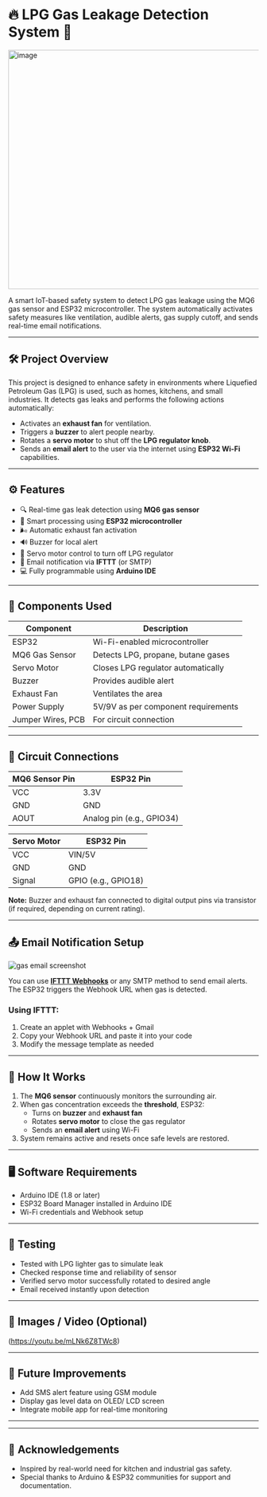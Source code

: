 # 🔥 LPG Gas Leakage Detection System 🚨
<img width="635" height="480" alt="image" src="https://github.com/user-attachments/assets/918b2753-9d73-4d8c-a467-bd3597ad592e" />

A smart IoT-based safety system to detect LPG gas leakage using the MQ6 gas sensor and ESP32 microcontroller. The system automatically activates safety measures like ventilation, audible alerts, gas supply cutoff, and sends real-time email notifications.

---

## 🛠️ Project Overview

This project is designed to enhance safety in environments where Liquefied Petroleum Gas (LPG) is used, such as homes, kitchens, and small industries. It detects gas leaks and performs the following actions automatically:

- Activates an **exhaust fan** for ventilation.
- Triggers a **buzzer** to alert people nearby.
- Rotates a **servo motor** to shut off the **LPG regulator knob**.
- Sends an **email alert** to the user via the internet using **ESP32 Wi-Fi** capabilities.

---

## ⚙️ Features

- 🔍 Real-time gas leak detection using **MQ6 gas sensor**
- 🧠 Smart processing using **ESP32 microcontroller**
- 🌬️ Automatic exhaust fan activation
- 🔊 Buzzer for local alert
- 🔧 Servo motor control to turn off LPG regulator
- 📧 Email notification via **IFTTT** (or SMTP)
- 💻 Fully programmable using **Arduino IDE**

---

## 🧰 Components Used

| Component           | Description                          |
|---------------------|--------------------------------------|
| ESP32               | Wi-Fi-enabled microcontroller        |
| MQ6 Gas Sensor      | Detects LPG, propane, butane gases   |
| Servo Motor         | Closes LPG regulator automatically   |
| Buzzer              | Provides audible alert               |
| Exhaust Fan         | Ventilates the area                  |
| Power Supply        | 5V/9V as per component requirements  |
| Jumper Wires, PCB   | For circuit connection               |

---

## 🔌 Circuit Connections

| MQ6 Sensor Pin | ESP32 Pin  |
|----------------|------------|
| VCC            | 3.3V       |
| GND            | GND        |
| AOUT           | Analog pin (e.g., GPIO34) |

| Servo Motor    | ESP32 Pin  |
|----------------|------------|
| VCC            | VIN/5V     |
| GND            | GND        |
| Signal         | GPIO (e.g., GPIO18) |

**Note:** Buzzer and exhaust fan connected to digital output pins via transistor (if required, depending on current rating).

---

## 📤 Email Notification Setup
![gas email screenshot](https://github.com/user-attachments/assets/9c422da6-d07f-425f-8f02-7e4f15f33406)


You can use [**IFTTT Webhooks**](https://ifttt.com/maker_webhooks) or any SMTP method to send email alerts. The ESP32 triggers the Webhook URL when gas is detected.

### Using IFTTT:
1. Create an applet with Webhooks + Gmail
2. Copy your Webhook URL and paste it into your code
3. Modify the message template as needed

---

## 🧾 How It Works

1. The **MQ6 sensor** continuously monitors the surrounding air.
2. When gas concentration exceeds the **threshold**, ESP32:
   - Turns on **buzzer** and **exhaust fan**
   - Rotates **servo motor** to close the gas regulator
   - Sends an **email alert** using Wi-Fi
3. System remains active and resets once safe levels are restored.

---

## 🖥️ Software Requirements

- Arduino IDE (1.8 or later)
- ESP32 Board Manager installed in Arduino IDE
- Wi-Fi credentials and Webhook setup

---

## 🧪 Testing

- Tested with LPG lighter gas to simulate leak
- Checked response time and reliability of sensor
- Verified servo motor successfully rotated to desired angle
- Email received instantly upon detection

---

## 📸 Images / Video (Optional)

(https://youtu.be/mLNk6Z8TWc8)

---

## 📌 Future Improvements

- Add SMS alert feature using GSM module
- Display gas level data on OLED/ LCD screen
- Integrate mobile app for real-time monitoring

---



---

## 🙌 Acknowledgements

- Inspired by real-world need for kitchen and industrial gas safety.
- Special thanks to Arduino & ESP32 communities for support and documentation.

